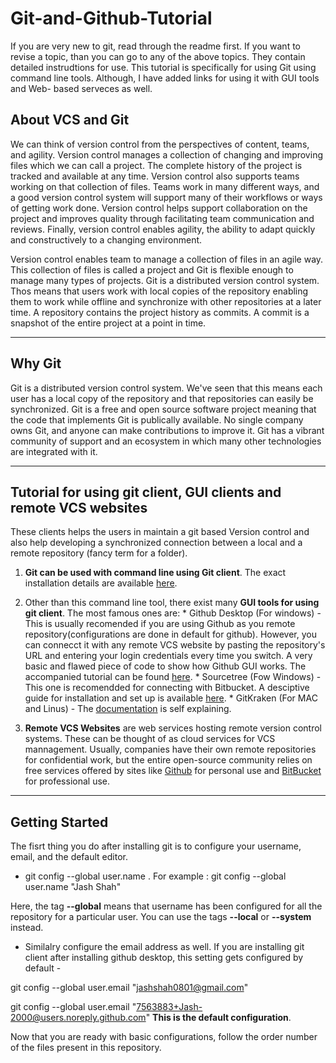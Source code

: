# Git-and-Github-Tutorial
If you are very new to git, read through the readme first. If you want to revise a topic, than you can go to any of the above topics. They contain detailed instrudtions for use.
This tutorial is specifically for using Git using command line tools. Although, I have added links for using it with GUI tools and Web- based serveces as well.

## About VCS and Git

We can think of version control from the perspectives of content, teams, and agility. Version control manages a collection of changing and improving files which we can call a project. The complete history of the project is tracked and available at any time. Version control also supports teams working on that collection of files. Teams work in many different ways, and a good version control system will support many of their workflows or ways of getting work done. Version control helps support collaboration on the project and improves quality through facilitating team communication and reviews. Finally, version control enables agility, the ability to adapt quickly and constructively to a changing environment.

Version control enables team to manage a collection of files in an agile way. This collection of files is called a project and Git is flexible enough to manage many types of projects. Git is a distributed version control system. Thos means that users work with local copies of the repository enabling them to work while offline and synchronize with other repositories at a later time. A repository contains the project history as commits. A commit is a snapshot of the entire project at a point in time.

---

## Why Git

Git is a distributed version control system. We've seen that this means each user has a local copy of the repository and that repositories can easily be synchronized. Git is a free and open source software project meaning that the code that implements Git is publically available. No single company owns Git, and anyone can make contributions to improve it. Git has a vibrant community of support and an ecosystem in which many other technologies are integrated with it.


---
## Tutorial for using git client, GUI clients and remote VCS websites
These clients helps the users in maintain a git based Version control and also help developing a synchronized connection between a local and a remote repository (fancy term for a folder). 

  1. **Git can be used with command line using Git client**. The exact installation details are available [here](https://git-scm.com/downloads).

  2. Other than this command line tool, there exist many **GUI tools for using git client**. The most famous ones are:
    * Github Desktop (For windows) - This is usually recomended if you are using Github as you remote repository(configurations are done in default for github). However, you can connecct it with any remote VCS website by pasting the repository's URL and entering your login credentials every time you switch. A very basic and flawed piece of code to show how Github GUI works. The accompanied tutorial can be found [here]( https://learn.sparkfun.com/tutorials/using-github).
    * Sourcetree (Fow Windows) - This one is  recomendded for connecting with Bitbucket. A desciptive guide for installation and set up is available [here](https://www.coursera.org/learn/version-control-with-git/lecture/COD2g/sourcetree-installation-and-getting-started).
    * GitKraken (For MAC and Linus) - The [documentation](https://www.gitkraken.com/) is self explaining.
   
  3. **Remote VCS Websites** are web services hosting remote version control systems. These can be thought of as cloud services for VCS mannagement. Usually, companies have their own remote repositories for confidential work, but the entire open-source community relies on free services offered by sites like [Github](https://github.com/) for personal use and [BitBucket](https://bitbucket.org/product) for professional use.   

---
## Getting Started

The fisrt thing you do after installing git is to configure your username, email, and the default editor.

  * git config --global user.name <Your name>. 
    For example :  git config --global user.name "Jash Shah"

Here, the tag **--global** means that username has been configured for all the repository for a particular user. You can use the tags **--local** or **--system** instead.

  * Similalry configure the email address as well. If you are installing git client after installing github desktop, this setting gets configured by default -

git config --global user.email "jashshah0801@gmail.com"

git config --global user.email "7563883+Jash-2000@users.noreply.github.com"  **This is the default configuration**.


Now that you are ready with basic configurations, follow the order number of the files present in this repository.
